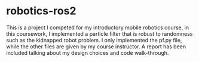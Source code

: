 # robotics-ros2
This is a project I competed for my introductory mobile robotics course, in this coursework, I implemented a particle filter that is robust to randomness such as the kidnapped robot problem. I only implemented the pf.py file, while the other files are given by my course instructor. A report has been included talking about my design choices and code walk-through.
